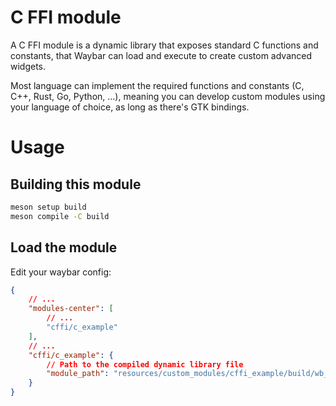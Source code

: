 # C FFI module

A C FFI module is a dynamic library that exposes standard C functions and
constants, that Waybar can load and execute to create custom advanced widgets.

Most language can implement the required functions and constants (C, C++, Rust,
Go, Python, ...), meaning you can develop custom modules using your language of
choice, as long as there's GTK bindings.

# Usage

## Building this module

```bash
meson setup build
meson compile -C build
```

## Load the module

Edit your waybar config:
```json
{
	// ...
	"modules-center": [
		// ...
		"cffi/c_example"
	],
	// ...
	"cffi/c_example": {
		// Path to the compiled dynamic library file
		"module_path": "resources/custom_modules/cffi_example/build/wb_cffi_example.so"
	}
}
```
